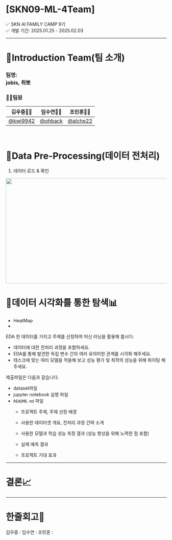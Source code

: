 # [SKN09-ML-4Team]
✅ SKN AI FAMILY CAMP 9기<br>
✅ 개발 기간: 2025.01.25 - 2025.02.03 

---

# 📍Introduction Team(팀 소개)
### 팀명:<br> jobis, 취뽀

### 👩‍💻팀원
 
| 김우중👨‍💻 | 임수연👩‍💻 | 조민훈👨‍💻 |
|--|--|--|
|<a href="https://github.com/kwj9942">@kwj9942</a>|<a href="https://github.com/ohback">@ohback</a>|<a href="https://github.com/alche22">@alche22</a>|
<br>

# 📍Data Pre-Processing(데이터 전처리)

1. 데이터 로드 & 확인
<img src="images/100_400lakhs.png" width="800" height="330" />
<br>

# 📍데이터 시각화를 통한 탐색📊
- HeatMap
- 

EDA 한 데이터를 가지고 주제를 선정하여 머신 러닝을 활용해 봅시다.

- 데이터에 대한 전처리 과정을 포함하세요.
- EDA를 통해 발견한 독립 변수 간의 여러 유의미한 관계를 시각화 해주세요.
- 태스크에 맞는 여러 모델을 적용해 보고 성능 평가 및 최적의 성능을 위해 화이팅 해주세요.

제출파일은 다음과 같습니다.

- dataset파일
- jupyter notebook 실행 파일
- `README.md` 파일
    - 프로젝트 주제, 주제 선정 배경


    - 사용한 데이터셋 개요, 전처리 과정 간략 소개
    - 사용한 모델과 학습 성능 측정 결과 (성능 향상을 위해 노력한 점 포함)
    - 실제 예측 결과
    - 프로젝트 기대 효과

 ---
# 결론📈

---
# 한줄회고📌
김우중 :
임수연 : 
조민훈 : 
